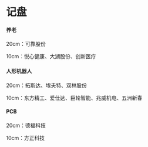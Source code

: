 # 记盘

#### 养老

20cm：可靠股份

10cm：悦心健康、大湖股份、创新医疗

#### 人形机器人

20cm：拓斯达、埃夫特、双林股份

10cm：东方精工、爱仕达、巨轮智能、兆威机电、五洲新春

#### PCB

20cm：德福科技

10cm：方正科技
